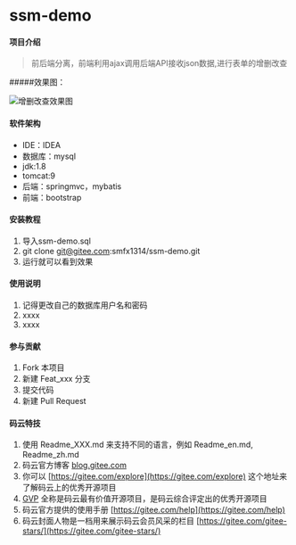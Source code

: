 # ssm-demo

#### 项目介绍
> 前后端分离，前端利用ajax调用后端API接收json数据,进行表单的增删改查

#####效果图：

![增删改查效果图](https://upload-images.jianshu.io/upload_images/8504906-112be673ef98f52e.png?imageMogr2/auto-orient/strip%7CimageView2/2/w/1240)
#### 软件架构
+ IDE：IDEA
+ 数据库：mysql
+ jdk:1.8
+ tomcat:9
+ 后端：springmvc，mybatis
+ 前端：bootstrap


#### 安装教程

1. 导入ssm-demo.sql
2. git clone git@gitee.com:smfx1314/ssm-demo.git
3. 运行就可以看到效果

#### 使用说明

1. 记得更改自己的数据库用户名和密码
2. xxxx
3. xxxx

#### 参与贡献

1. Fork 本项目
2. 新建 Feat_xxx 分支
3. 提交代码
4. 新建 Pull Request


#### 码云特技

1. 使用 Readme\_XXX.md 来支持不同的语言，例如 Readme\_en.md, Readme\_zh.md
2. 码云官方博客 [blog.gitee.com](https://blog.gitee.com)
3. 你可以 [https://gitee.com/explore](https://gitee.com/explore) 这个地址来了解码云上的优秀开源项目
4. [GVP](https://gitee.com/gvp) 全称是码云最有价值开源项目，是码云综合评定出的优秀开源项目
5. 码云官方提供的使用手册 [https://gitee.com/help](https://gitee.com/help)
6. 码云封面人物是一档用来展示码云会员风采的栏目 [https://gitee.com/gitee-stars/](https://gitee.com/gitee-stars/)
